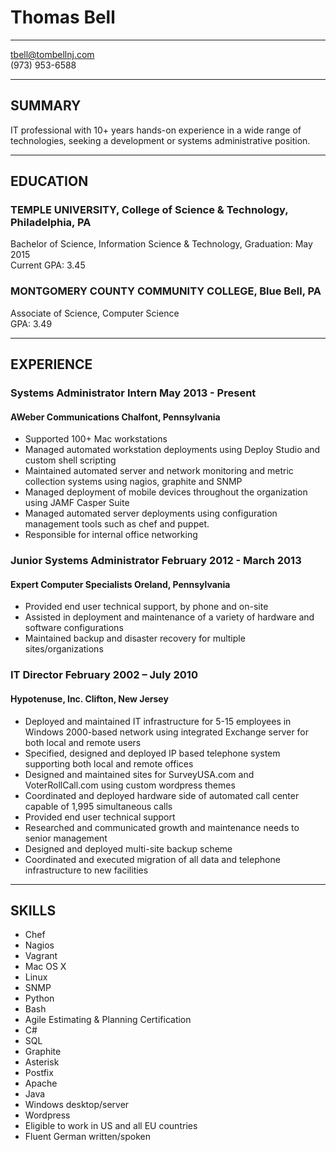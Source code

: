 # Thomas Bell

---

tbell@tombellnj.com  
(973) 953-6588  

---

## SUMMARY

IT professional with 10+ years hands-on experience in a wide range of technologies, seeking a development or systems administrative position.

---

## EDUCATION

### TEMPLE UNIVERSITY, College of Science & Technology, Philadelphia, PA
Bachelor of Science, Information Science & Technology, Graduation: May 2015  
Current GPA: 3.45

### MONTGOMERY COUNTY COMMUNITY COLLEGE, Blue Bell, PA
Associate of Science, Computer Science  
GPA: 3.49

---

## EXPERIENCE

### Systems Administrator Intern May 2013 - Present
#### AWeber Communications Chalfont, Pennsylvania

* Supported 100+ Mac workstations
* Managed automated workstation deployments using Deploy Studio and custom shell scripting
* Maintained automated server and network monitoring and metric collection systems using nagios, graphite and SNMP
* Managed deployment of mobile devices throughout the organization using JAMF Casper Suite
* Managed automated server deployments using configuration management tools such as chef and puppet.
* Responsible for internal office networking

### Junior Systems Administrator February 2012 - March 2013
#### Expert Computer Specialists Oreland, Pennsylvania

* Provided end user technical support, by phone and on-site
* Assisted in deployment and maintenance of a variety of hardware and software configurations
* Maintained backup and disaster recovery for multiple sites/organizations

### IT Director​ February 2002 – July 2010
#### Hypotenuse, Inc. Clifton, New Jersey

* Deployed and maintained IT infrastructure for 5-15 employees in Windows 2000-based network using integrated Exchange server for both local and remote users
* Specified, designed and deployed IP based telephone system supporting both local and remote offices
* Designed and maintained sites for SurveyUSA.com and VoterRollCall.com using custom wordpress themes
* Coordinated and deployed hardware side of automated call center capable of 1,995 simultaneous calls
* Provided end user technical support
* Researched and communicated growth and maintenance needs to senior management
* Designed and deployed multi-site backup scheme
* Coordinated and executed migration of all data and telephone infrastructure to new facilities

---

## SKILLS

- Chef
- Nagios
- Vagrant
- Mac OS X
- Linux
- SNMP
- Python
- Bash
- Agile Estimating & Planning Certification
- C#
- SQL
- Graphite
- Asterisk
- Postfix
- Apache
- Java
- Windows desktop/server
- Wordpress
- Eligible to work in US and all EU countries
- Fluent German written/spoken
